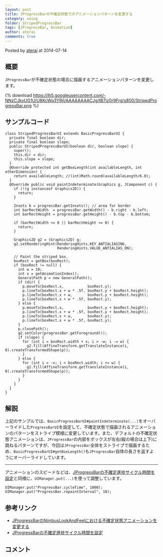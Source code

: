 ```yaml
---
layout: post
title: JProgressBarの不確定状態でのアニメーションパターンを変更する
category: swing
folder: StripedProgressBar
tags: [JProgressBar, Animation]
author: aterai
comments: true
---
```


Posted by [aterai](http://terai.xrea.jp/aterai.html) at 2014-07-14

## 概要
`JProgressBar`が不確定状態の場合に描画するアニメーションパターンを変更します。

{% download https://lh5.googleusercontent.com/-NNzCJkyUG1U/U8KcWq3YRjI/AAAAAAAACJg/tB7jz0r9Frg/s800/StripedProgressBar.png %}

## サンプルコード
<pre class="prettyprint"><code>class StripedProgressBarUI extends BasicProgressBarUI {
  private final boolean dir;
  private final boolean slope;
  public StripedProgressBarUI(boolean dir, boolean slope) {
    super();
    this.dir = dir;
    this.slope = slope;
  }
  @Override protected int getBoxLength(int availableLength, int otherDimension) {
    return availableLength; //(int)Math.round(availableLength/6.0);
  }
  @Override public void paintIndeterminate(Graphics g, JComponent c) {
    if (!(g instanceof Graphics2D)) {
      return;
    }

    Insets b = progressBar.getInsets(); // area for border
    int barRectWidth  = progressBar.getWidth() - b.right - b.left;
    int barRectHeight = progressBar.getHeight() - b.top - b.bottom;

    if (barRectWidth &lt;= 0 || barRectHeight &lt;= 0) {
      return;
    }

    Graphics2D g2 = (Graphics2D) g;
    g2.setRenderingHint(RenderingHints.KEY_ANTIALIASING,
                        RenderingHints.VALUE_ANTIALIAS_ON);

    // Paint the striped box.
    boxRect = getBox(boxRect);
    if (boxRect != null) {
      int w = 10;
      int x = getAnimationIndex();
      GeneralPath p = new GeneralPath();
      if (dir) {
        p.moveTo(boxRect.x,           boxRect.y);
        p.lineTo(boxRect.x + w * .5f, boxRect.y + boxRect.height);
        p.lineTo(boxRect.x + w,       boxRect.y + boxRect.height);
        p.lineTo(boxRect.x + w * .5f, boxRect.y);
      } else {
        p.moveTo(boxRect.x,           boxRect.y + boxRect.height);
        p.lineTo(boxRect.x + w * .5f, boxRect.y + boxRect.height);
        p.lineTo(boxRect.x + w,       boxRect.y);
        p.lineTo(boxRect.x + w * .5f, boxRect.y);
      }
      p.closePath();
      g2.setColor(progressBar.getForeground());
      if (slope) {
        for (int i = boxRect.width + x; i &gt; -w; i -= w) {
          g2.fill(AffineTransform.getTranslateInstance(i, 0).createTransformedShape(p));
        }
      } else {
        for (int i = -x; i &lt; boxRect.width; i += w) {
          g2.fill(AffineTransform.getTranslateInstance(i, 0).createTransformedShape(p));
        }
      }
    }
  }
}
</code></pre>

## 解説
上記のサンプルでは、`BasicProgressBarUI#paintIndeterminate(...)`をオーバーライドした`ProgressBarUI`を設定して、不確定状態で描画されるアニメーションのパターンをストライプ模様に変更しています。また、デフォルトの不確定状態アニメーションは、`JProgressBar`の内部をボックスが左右(縦の場合は上下)に跳ねるパターンですが、今回は`JProgressBar`全体をストライプで描画するため、`BasicProgressBarUI#getBoxLength()`も`JProgressBar`自体の長さを返すようにオーバーライドしています。

- - - -
アニメーションのスピードなどは、[JProgressBarの不確定進捗サイクル時間を設定](http://terai.xrea.jp/Swing/IndeterminateCycleTime.html)と同様に、`UIManager.put(...)`を使って調整しています。

<pre class="prettyprint"><code>UIManager.put("ProgressBar.cycleTime", 1000);
UIManager.put("ProgressBar.repaintInterval", 10);
</code></pre>

## 参考リンク
- [JProgressBarのNimbusLookAndFeelにおける不確定状態アニメーションを変更する](http://terai.xrea.jp/Swing/IndeterminateRegionPainter.html)
- [JProgressBarの不確定進捗サイクル時間を設定](http://terai.xrea.jp/Swing/IndeterminateCycleTime.html)

<!-- dummy comment line for breaking list -->

## コメント
